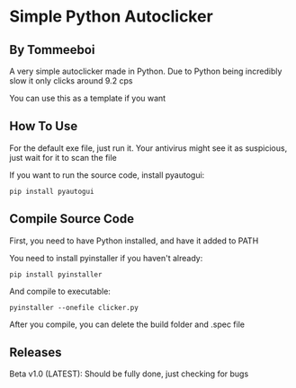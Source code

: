 # Simple Python Autoclicker
## By Tommeeboi
A very simple autoclicker made in Python. Due to Python being incredibly slow it only clicks around 9.2 cps

You can use this as a template if you want

## How To Use
For the default exe file, just run it. Your antivirus might see it as suspicious, just wait for it to scan the file

If you want to run the source code, install pyautogui:
```
pip install pyautogui
```

## Compile Source Code
First, you need to have Python installed, and have it added to PATH

You need to install pyinstaller if you haven't already:
```
pip install pyinstaller
```
And compile to executable:
```
pyinstaller --onefile clicker.py
```
After you compile, you can delete the build folder and .spec file



## Releases
Beta v1.0 (LATEST): Should be fully done, just checking for bugs